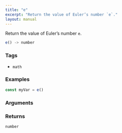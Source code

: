 ```yaml
---
title: "e"
excerpt: "Return the value of Euler’s number `e`."
layout: manual
---
```


Return the value of Euler’s number `e`.



```js
e() -> number
```

### Tags

* `math`

### Examples

```js
const myVar = e()
```

### Arguments


### Returns

`number`



